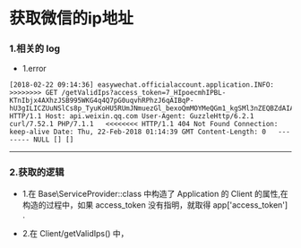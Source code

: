 # 获取微信的ip地址

### 1.相关的 log

* 1.error

```
[2018-02-22 09:14:36] easywechat.officialaccount.application.INFO: >>>>>>>> GET /getValidIps?access_token=7_HIpoecmhIPBL-KTnIbjx4AXhzJSB995WKG4q4Q7pG0uqvhRPhzJ6qAIBqP-hU3gILICZUuNSlCs8p_TyuKoHU5RUmJNmuezGl_bexoQmMOYMeQGm1_kgSMl3nZEQBZdAIAFQO HTTP/1.1 Host: api.weixin.qq.com User-Agent: GuzzleHttp/6.2.1 curl/7.52.1 PHP/7.1.1   <<<<<<<< HTTP/1.1 404 Not Found Connection: keep-alive Date: Thu, 22-Feb-2018 01:14:39 GMT Content-Length: 0   -------- NULL [] []

```


***

### 2.获取的逻辑

* 1.在  Base\ServiceProvider::class 中构造了 Application 的 Client 的属性,在构造的过程中，如果 access_token 没有指明，就取得 app['access_token'] .

* 2.在 Client/getValidIps() 中，











